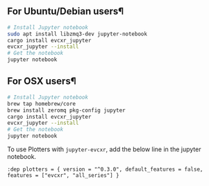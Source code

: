 
## For Ubuntu/Debian users¶

```bash
# Install Jupyter notebook 
sudo apt install libzmq3-dev jupyter-notebook
cargo install evcxr_jupyter
evcxr_jupyter --install
# Get the notebook
jupyter notebook
```

## For OSX users¶
```bash
# Install Jupyter notebook 
brew tap homebrew/core
brew install zeromq pkg-config jupyter
cargo install evcxr_jupyter
evcxr_jupyter --install
# Get the notebook
jupyter notebook
```

To use Plotters with `jupyter-evcxr`, add the below line in the jupyter notebook.
```
:dep plotters = { version = "^0.3.0", default_features = false, features = ["evcxr", "all_series"] }
```